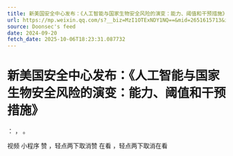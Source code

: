 ```yaml
---
title: 新美国安全中心发布：《人工智能与国家生物安全风险的演变：能力、阈值和干预措施》
url: https://mp.weixin.qq.com/s?__biz=MzI1OTExNDY1NQ==&mid=2651615713&idx=1&sn=82a58cbee1150a8570f3e233457c7aee
source: Doonsec's feed
date: 2024-09-20
fetch_date: 2025-10-06T18:23:31.087732
---
```


# 新美国安全中心发布：《人工智能与国家生物安全风险的演变：能力、阈值和干预措施》

：
，
。

视频
小程序
赞
，轻点两下取消赞
在看
，轻点两下取消在看